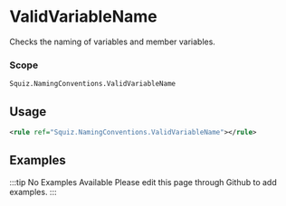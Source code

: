 # ValidVariableName

Checks the naming of variables and member variables.

### Scope

`Squiz.NamingConventions.ValidVariableName`

## Usage

```xml
<rule ref="Squiz.NamingConventions.ValidVariableName"></rule>
```

## Examples

:::tip No Examples Available
Please edit this page through Github to add examples.
:::